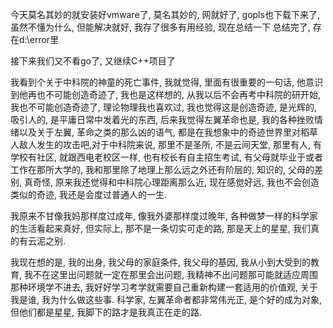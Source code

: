 今天莫名其妙的就安装好vmware了, 莫名其妙的, 网就好了, gopls也下载下来了, 虽然不懂为什么, 但能解决就好, 我存了很多有用经验, 现在总结一下
总结完了, 存在d:\error里

接下来我们又不看go了, 又继续C++项目了

我看到个关于中科院的神童的死亡事件, 我就觉得, 里面有很重要的一句话, 他意识到他再也不可能创造奇迹了, 我也是这样想的, 从我以后不会再考中科院的研开始, 我也不可能创造奇迹了, 理论物理我也喜欢过, 我也觉得这是创造奇迹, 是光辉的, 吸引人的, 是平庸日常中发着光的东西, 后来我觉得左翼革命也是, 我的各种挫败情绪以及关于左翼, 革命之类的那么凶的语气, 都是在我想象中的奇迹世界里对稻草人敌人发生的攻击吧,对于中科院来说, 那里不是圣所, 不是云间天堂, 那里有人, 有学校有社区, 就跟西电老校区一样, 也有校长有自主招生考试, 有父母就毕业于或者工作在那所大学的, 我和那里除了地理上那么远之外还有阶层的, 知识的, 父母的差别, 真奇怪, 原来我还觉得和中科院心理距离那么近, 现在感觉好远, 我也不会创造类似的奇迹, 我还是会度过普通人的一生.

我原来不甘像我妈那样度过成年, 像我外婆那样度过晚年, 各种做梦一样的科学家的生活看起来真好, 但实际上, 那不是一条切实可走的路, 那是天上的星星, 我们真的有云泥之别.

我现在想的是, 我的出身, 我父母的家庭条件, 我父母的基因, 我从小到大受到的教育, 我不在这里出问题就一定在那里会出问题, 我精神不出问题那可能就适应周围那种环境学不进去, 我好好学习考学就需要自己重新构建一套适用的价值观, 关于我是谁, 我为什么做这些事. 科学家, 左翼革命者都非常伟光正, 是个好的成为对象, 但他们都是星星, 我脚下的路才是我真正在走的路.


